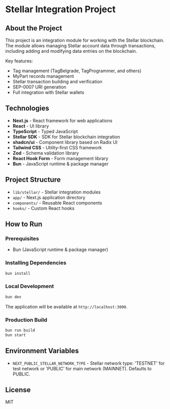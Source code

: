 # Stellar Integration Project

## About the Project
This project is an integration module for working with the Stellar blockchain. The module allows managing Stellar account data through transactions, including adding and modifying data entries on the blockchain.

Key features:
- Tag management (TagBelgrade, TagProgrammer, and others)
- MyPart records management
- Stellar transaction building and verification
- SEP-0007 URI generation
- Full integration with Stellar wallets

## Technologies
- **Next.js** - React framework for web applications
- **React** - UI library
- **TypeScript** - Typed JavaScript
- **Stellar SDK** - SDK for Stellar blockchain integration
- **shadcn/ui** - Component library based on Radix UI
- **Tailwind CSS** - Utility-first CSS framework
- **Zod** - Schema validation library
- **React Hook Form** - Form management library
- **Bun** - JavaScript runtime & package manager

## Project Structure
- `lib/stellar/` - Stellar integration modules
- `app/` - Next.js application directory
- `components/` - Reusable React components
- `hooks/` - Custom React hooks

## How to Run

### Prerequisites
- Bun (JavaScript runtime & package manager)

### Installing Dependencies
```bash
bun install
```

### Local Development
```bash
bun dev
```

The application will be available at `http://localhost:3000`.

### Production Build
```bash
bun run build
bun start
```

## Environment Variables
- `NEXT_PUBLIC_STELLAR_NETWORK_TYPE` - Stellar network type: 'TESTNET' for test network or 'PUBLIC' for main network (MAINNET). Defaults to PUBLIC.

## License
MIT
